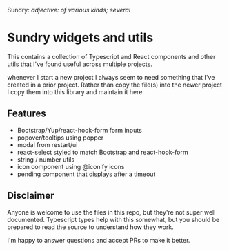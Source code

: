 Sundry: _adjective: of various kinds; several_

# Sundry widgets and utils

This contains a collection of Typescript and React components and other utils that I've found useful across multiple projects.

whenever I start a new project I always seem to need something that I've created in a prior project. Rather than copy the file(s) into the newer project I copy them into this library and maintain it here.

## Features

-   Bootstrap/Yup/react-hook-form form inputs
-   popover/tooltips using popper
-   modal from restart/ui
-   react-select styled to match Bootstrap and react-hook-form
-   string / number utils
-   icon component using @iconify icons
-   pending component that displays after a timeout

## Disclaimer

Anyone is welcome to use the files in this repo, but they're not super well documented. Typescript types help with this somewhat, but you should be prepared to read the source to understand how they work.

I'm happy to answer questions and accept PRs to make it better.

